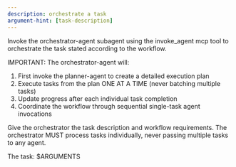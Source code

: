 ```yaml
---
description: orchestrate a task
argument-hint: [task-description]
---
```


Invoke the orchestrator-agent subagent using the invoke_agent mcp tool to orchestrate the task stated according to the workflow.

IMPORTANT: The orchestrator-agent will:
1. First invoke the planner-agent to create a detailed execution plan
2. Execute tasks from the plan ONE AT A TIME (never batching multiple tasks)
3. Update progress after each individual task completion
4. Coordinate the workflow through sequential single-task agent invocations

Give the orchestrator the task description and workflow requirements.
The orchestrator MUST process tasks individually, never passing multiple tasks to any agent.

The task: $ARGUMENTS 